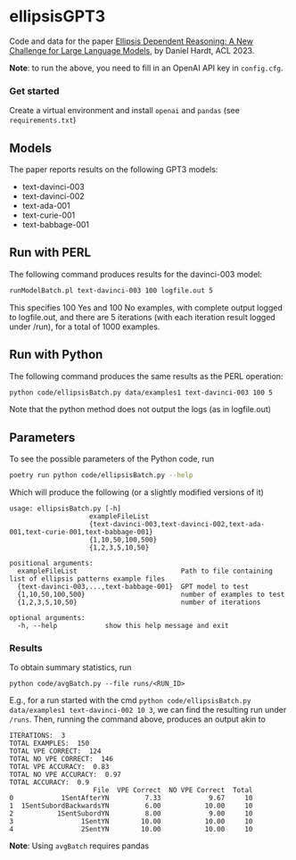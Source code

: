 # ellipsisGPT3
Code and data for the paper 
<a href=https://aclanthology.org/2023.acl-short.4.pdf>Ellipsis Dependent Reasoning: A New Challenge for Large Language Models</a>, by Daniel Hardt, ACL 2023.


**Note**: to run the above, you need to fill in an OpenAI API key in `config.cfg`.

### Get started
Create a virtual environment and install `openai` and `pandas` (see `requirements.txt`)

## Models
The paper reports results on the following GPT3 models:
<ul>
  <li>text-davinci-003</li>
  <li>text-davinci-002</li>
  <li>text-ada-001</li>
  <li>text-curie-001</li>
  <li>text-babbage-001</li>
  </ul>
  
## Run with PERL
The following command produces results for the davinci-003 model:
```bash
runModelBatch.pl text-davinci-003 100 logfile.out 5
```

This specifies 100 Yes and 100 No examples, with complete output logged to logfile.out, and there are 5 iterations (with each iteration result logged under /run), for a total of 1000 examples.

## Run with Python
The following command produces the same results as the PERL operation:
```bash
python code/ellipsisBatch.py data/examples1 text-davinci-003 100 5
```
Note that the python method does not output the logs (as in logfile.out)


## Parameters
To see the possible parameters of the Python code, run
```bash
poetry run python code/ellipsisBatch.py --help
```
Which will produce the following (or a slightly modified versions of it)

```
usage: ellipsisBatch.py [-h]
                    exampleFileList
                    {text-davinci-003,text-davinci-002,text-ada-001,text-curie-001,text-babbage-001}
                    {1,10,50,100,500}
                    {1,2,3,5,10,50}

positional arguments:
  exampleFileList                          Path to file containing list of ellipsis patterns example files
  {text-davinci-003,...,text-babbage-001}  GPT model to test
  {1,10,50,100,500}                        number of examples to test
  {1,2,3,5,10,50}                          number of iterations

optional arguments:
  -h, --help            show this help message and exit
```


### Results
To obtain summary statistics, run 
```
python code/avgBatch.py --file runs/<RUN_ID>
```

E.g., for a run started with the cmd `python code/ellipsisBatch.py data/examples1 text-davinci-002 10 3`, we can find the resulting run under `/runs`. 
Then, running the command above, produces an output akin to

```
ITERATIONS:  3
TOTAL EXAMPLES:  150
TOTAL VPE CORRECT:  124
TOTAL NO VPE CORRECT:  146
TOTAL VPE ACCURACY:  0.83
TOTAL NO VPE ACCURACY:  0.97
TOTAL ACCURACY:  0.9
                     File  VPE Correct  NO VPE Correct  Total
0            1SentAfterYN         7.33            9.67     10
1  1SentSubordBackwardsYN         6.00           10.00     10
2           1SentSubordYN         8.00            9.00     10
3                 1SentYN        10.00           10.00     10
4                 2SentYN        10.00           10.00     10

```

**Note**: Using `avgBatch` requires pandas




